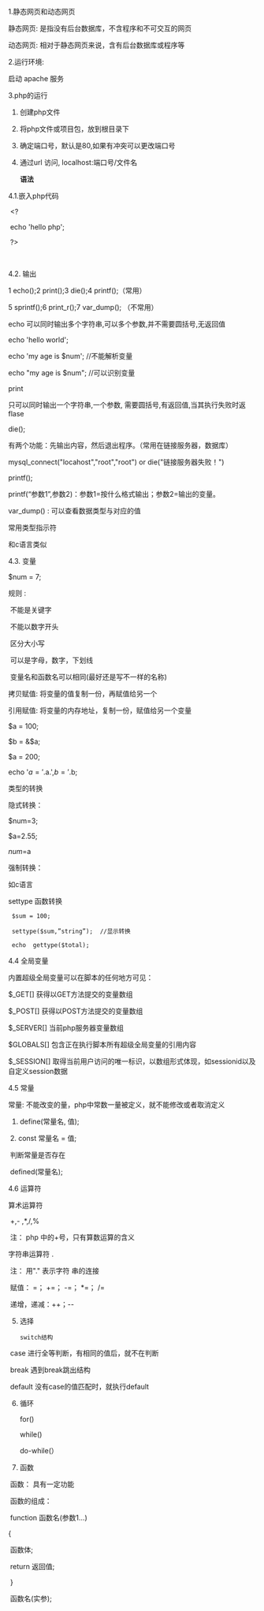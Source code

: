 1.静态网页和动态网页

静态网页: 是指没有后台数据库，不含程序和不可交互的网页

动态网页: 相对于静态网页来说，含有后台数据库或程序等

2.运行环境:

启动 apache 服务

3.php的运行

   1. 创建php文件

   2. 将php文件或项目包，放到根目录下

   3. 确定端口号，默认是80,如果有冲突可以更改端口号

   4. 通过url 访问, localhost:端口号/文件名

      **语法**

4.1.嵌入php代码

<?php

​        echo 'hello php';

​    ?>

​    <?

​        echo 'hello php';

​    ?>

    <script language='php'>

​       echo 'hello php'

​    </script>

4.2. 输出

   1 echo();2 print();3 die();4 printf();（常用）

   5 sprintf();6 print_r();7 var_dump(); （不常用）

   echo 可以同时输出多个字符串,可以多个参数,并不需要圆括号,无返回值

   echo 'hello world';

   echo 'my age is $num';   //不能解析变量

   echo "my age is $num"; //可以识别变量

   print 

  只可以同时输出一个字符串,一个参数, 需要圆括号,有返回值,当其执行失败时返flase

   die();

   有两个功能：先输出内容，然后退出程序。（常用在链接服务器，数据库）

   mysql_connect("locahost","root","root") or die("链接服务器失败！")

 printf();

   printf(“参数1”,参数2)：参数1=按什么格式输出；参数2=输出的变量。

var_dump() : 可以查看数据类型与对应的值

   常用类型指示符

和c语言类似

   4.3. 变量

 $num = 7;

规则 :

​           不能是关键字

​           不能以数字开头

​           区分大小写

​           可以是字母，数字，下划线

​           变量名和函数名可以相同(最好还是写不一样的名称)     

拷贝赋值: 将变量的值复制一份，再赋值给另一个

引用赋值: 将变量的内存地址，复制一份，赋值给另一个变量

   $a = 100;

   $b = &$a;

   $a = 200;

   

   echo '$a='.$a.',$b='.$b;





 类型的转换

 隐式转换： 

$num=3;

$a=2.55;

$num=$a

强制转换：

如c语言 

settype 函数转换

     $sum = 100;
    
     settype($sum,”string”);  //显示转换
    
     echo  gettype($total);  

4.4 全局变量

内置超级全局变量可以在脚本的任何地方可见：

$_GET[] 获得以GET方法提交的变量数组

$_POST[] 获得以POST方法提交的变量数组

$_SERVER[] 当前php服务器变量数组

$GLOBALS[] 包含正在执行脚本所有超级全局变量的引用内容

$_SESSION[] 取得当前用户访问的唯一标识，以数组形式体现，如sessionid以及自定义session数据

 4.5 常量

常量: 不能改变的量，php中常数一量被定义，就不能修改或者取消定义

1. define(常量名, 值);

​    2. const 常量名 =  值;

​        判断常量是否存在

​          defined(常量名);

 4.6  运算符

 算术运算符

​              +,- ,*,/,%

​              注： php 中的+号，只有算数运算的含义 

 字符串运算符  . 

​              注： 用"." 表示字符 串的连接

​           赋值： =； +=； -=； *=；  /=

​           递增，递减：++；--

 5. 选择

        switch结构


​          case 进行全等判断，有相同的值后，就不在判断

​          break 遇到break跳出结构

​          default 没有case的值匹配时，就执行default

6. 循环

      for()

      while()

      do-while(）

7. 函数 

​    函数： 具有一定功能

​    函数的组成：

​      function 函数名(参数1...)

{

​          函数体;

​          return 返回值;

​      }

​    函数名(实参);
